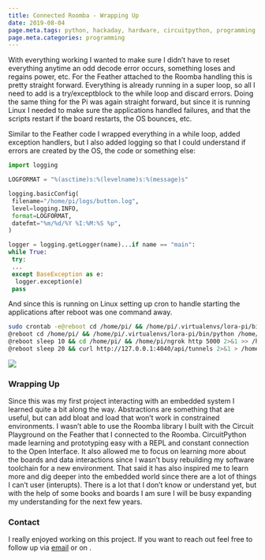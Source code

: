 ```yaml
---
title: Connected Roomba - Wrapping Up
date: 2019-08-04
page.meta.tags: python, hackaday, hardware, circuitpython, programming
page.meta.categories: programming
---
```


With everything working I wanted to make sure I didn’t have to reset everything anytime an odd decode error occurs,
something loses and regains power, etc. For the Feather attached to the Roomba handling this is pretty straight forward.
Everything is already running in a super loop, so all I need to add is a try/exceptblock to the while loop and discard
errors. Doing the same thing for the Pi was again straight forward, but since it is running Linux I needed to make sure
the applications handled failures, and that the scripts restart if the board restarts, the OS bounces, etc.

Similar to the Feather code I wrapped everything in a while loop, added exception handlers, but I also added logging so
that I could understand if errors are created by the OS, the code or something else:

```python
import logging

LOGFORMAT = "%(asctime)s:%(levelname)s:%(message)s"

logging.basicConfig(
 filename="/home/pi/logs/button.log",
 level=logging.INFO,
 format=LOGFORMAT,
 datefmt="%m/%d/%Y %I:%M:%S %p",
)

logger = logging.getLogger(name)...if name == "main":
while True:
 try:
 ...
 except BaseException as e:
  logger.exception(e)
 pass
```

And since this is running on Linux setting up cron to handle starting the applications after reboot was one command
away.

```bash
sudo crontab -e@reboot cd /home/pi/ && /home/pi/.virtualenvs/lora-pi/bin/python /home/pi/projects/roombasupervisor/buttonlistener.py 2>&1 >> /home/pi/logs/button.log
@reboot cd /home/pi/ && /home/pi/.virtualenvs/lora-pi/bin/python /home/pi/projects/roombasupervisor/smslistener.py 2>&1 >> /home/pi/logs/sms.log
@reboot sleep 10 && cd /home/pi/ && /home/pi/ngrok http 5000 2>&1 >> /home/pi/logs/ngrok.log
@reboot sleep 20 && curl http://127.0.0.1:4040/api/tunnels 2>&1 > /home/pi/logs/ngrokdetails.log
```

![](../../img/blog/0LW52qqaYhmwjQMbx.gif)

### Wrapping Up

Since this was my first project interacting with an embedded system I learned quite a bit along the way. Abstractions
are something that are useful, but can add bloat and load that won’t work in constrained environments. I wasn’t able to
use the Roomba library I built with the Circuit Playground on the Feather that I connected to the Roomba. CircuitPython
made learning and prototyping easy with a REPL and constant connection to the Open Interface. It also allowed me to
focus on learning more about the boards and data interactions since I wasn’t busy rebuilding my software toolchain for a
new environment. That said it has also inspired me to learn more and dig deeper into the embedded world since there are
a lot of things I can’t user (interupts). There is a lot that I don’t know or understand yet, but with the help of some
books and boards I am sure I will be busy expanding my understanding for the next few years.

### Contact

I really enjoyed working on this project. If you want to reach out feel free to follow up
via [email](mailto:n0mn0m@burningdaylight.io) or on .
